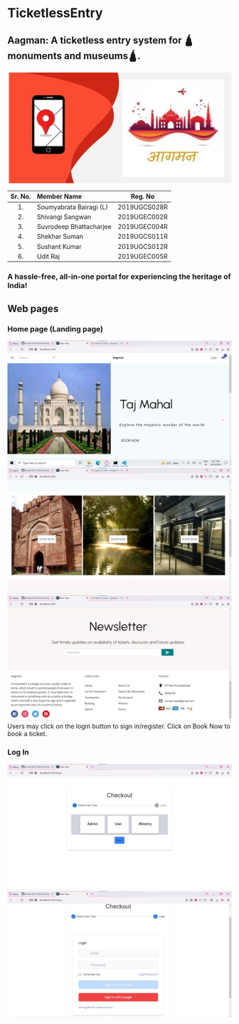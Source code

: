 # TicketlessEntry

## Aagman: A ticketless entry system for :hindu_temple:monuments and museums:hindu_temple:.
![aagman-spread](/images/aagman.jpeg "Aagman")

| Sr. No. | Member Name | Reg. No |
| :--: | :---- | :--: |
| 1. | Soumyabrata Bairagi (L) | 2019UGCS028R |
| 2. | Shivangi Sangwan | 2019UGEC002R |
| 3. | Suvrodeep Bhattacharjee | 2019UGEC004R |
| 4. | Shekhar Suman | 2019UGCS011R |
| 5. | Sushant Kumar | 2019UGCS012R |
| 6. | Udit Raj | 2019UGEC005R |


### A hassle-free, all-in-one portal for experiencing the heritage of India!

## Web pages
### Home page (Landing page)
![home1](/images/homepage.jpeg "Home")
![home2](/images/homepage1.jpeg "Aagman")
![home3](/images/homepage2.jpeg "Aagman")
Users may click on the login button to sign in/register. Click on Book Now to book a ticket.

### Log In
![logintype](/images/LoginType.jpeg "Login Type")
![login](/images/login.jpeg "Login")








